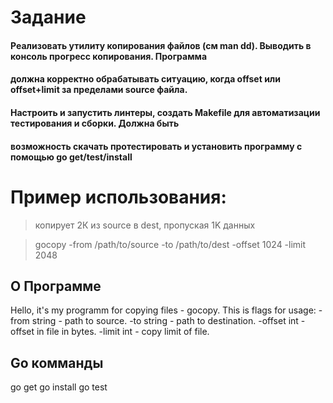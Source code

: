 # Задание

#### Реализовать утилиту копирования файлов (см man dd). Выводить в консоль прогресс копирования. Программа
#### должна корректно обрабатывать ситуацию, когда offset или offset+limit за пределами source файла.
#### Настроить и запустить линтеры, создать Makefile для автоматизации тестирования и сборки. Должна быть
#### возможность скачать протестировать и установить программу с помощью go get/test/install

# Пример использования:

> копирует 2К из source в dest, пропуская 1K данных

> gocopy ­-from /path/to/source ­-to /path/to/dest ­-offset 1024 -­limit 2048

## О Программе
Hello, it's my programm for copying files - gocopy.
This is flags for usage:
	-from string - path to source.
	-to string - path to destination.
	-offset int - offset in file in bytes.
	-limit int - copy limit of file.

## Go комманды

go get 
go install
go test

